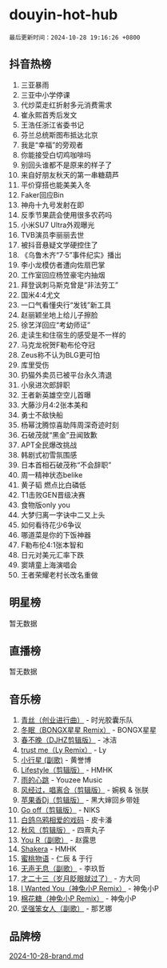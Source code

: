 # douyin-hot-hub

`最后更新时间：2024-10-28 19:16:26 +0800`

## 抖音热榜

1. 三亚暴雨
1. 三亚中小学停课
1. 代炒菜走红折射多元消费需求
1. 崔永熙首秀后发文
1. 王浩任浙江省委书记
1. 芬兰总统斯图布抵达北京
1. 我是“幸福”的旁观者
1. 你能接受白切鸡咖啡吗
1. 别回头谁都不是原来的样子了
1. 来自好朋友秋天的第一串糖葫芦
1. 平价穿搭也能美美入冬
1. Faker回应Bin
1. 神舟十九号发射在即
1. 反季节果蔬会使用很多农药吗
1. 小米SU7 Ultra外观曝光
1. TVB演员李丽丽去世
1. 被抖音悬疑文学硬控住了
1. 《乌鲁木齐“7·5”事件纪实》播出
1. 李小龙模仿者遭向佐扇巴掌
1. 工作室回应杨笠豪宅内抽烟
1. 拜登讽刺马斯克曾是“非法劳工”
1. 国米4:4尤文
1. 一口气看懂央行“发钱”新工具
1. 赵丽颖坐地上给儿子擦脸
1. 徐艺洋回应“考幼师证”
1. 走读生和住宿生的感受是不一样的
1. 马克龙祝贺F勒布伦夺冠
1. Zeus称不认为BLG更可怕
1. 库里受伤
1. 扔猫外卖员已被平台永久清退
1. 小泉进次郎辞职
1. 王者新英雄空空儿首曝
1. 大藤沙月4:2张本美和
1. 勇士不敌快船
1. 杨幂沈腾惊喜助阵周深奇迹时刻
1. 石破茂就“黑金”丑闻致歉
1. APT全民爆改挑战
1. 韩剧式初雪氛围感
1. 日本首相石破茂称“不会辞职”
1. 周一精神状态belike
1. 黄子韬 燃点比白磷低
1. T1击败GEN晋级决赛
1. 食物版only you
1. 大梦归离一字诀中二又上头
1. 如何看待花少6争议
1. 哪道菜是你的下饭神器
1. F勒布伦4:1张本智和
1. 日元对美元汇率下跌
1. 窦靖童上海演唱会
1. 王者荣耀老村长改名重做

## 明星榜

暂无数据

## 直播榜

暂无数据

## 音乐榜

1. [青丝（创业进行曲）](https://sf5-hl-cdn-tos.douyinstatic.com/obj/tos-cn-ve-2774/ooYARJB5iBRNhCOkDsS3BAKW91CIMoQfwzwKLi) - 时光胶囊乐队
1. [冬眠（BONGX星星 Remix）](https://sf5-hl-cdn-tos.douyinstatic.com/obj/tos-cn-ve-2774/oMCfFFoE3LwQ7agAgOIG4ieExqkeAsxNBEkLdz) - BONGX星星
1. [春不晚（DJHZ剪辑版）](https://sf6-cdn-tos.douyinstatic.com/obj/tos-cn-ve-2774/osEZa7YZ6wNo9QDABgfGFaCQKRQTNafsBJDnKt) - 冰洁
1. [trust me（Ly Remix）](https://sf3-cdn-tos.douyinstatic.com/obj/tos-cn-ve-2774/oUo1M8fz5AfmMSExABQQKFE0eCMWgsiccfqrMA) - Ly
1. [小行星 (副歌)](https://sf5-hl-cdn-tos.douyinstatic.com/obj/tos-cn-ve-2774/oArWEvgkJwVsB0KMIw6iBsAoHAciIjJqzWeTQr) - 黄誉博
1. [Lifestyle（剪辑版）](https://sf5-hl-cdn-tos.douyinstatic.com/obj/tos-cn-ve-2774/owfqGgjwG3V5lCLaAIezFMeg3LtuKNBaZKgzPV) - HMHK
1. [雨的心跳](https://sf5-hl-cdn-tos.douyinstatic.com/obj/tos-cn-ve-2774/o0vI5NZuiJgxWIQQFhXO0RTrsiIAsBSiMIECz) - Youzee Music
1. [风经过，唱离合（剪辑版）](https://sf5-hl-cdn-tos.douyinstatic.com/obj/tos-cn-ve-2774/okllg5DG2MmUF3aiiDfBZx6ZLvfwOTtbCEAHyI) - 婉枫 & 张朕
1. [苹果香Dj（剪辑版）](https://sf5-hl-cdn-tos.douyinstatic.com/obj/tos-cn-ve-2774/oEeIEQbYGAOspCTRAIeYF4Ok8LgZ8NBaRe4ztR) - 黑大婶回乡带娃
1. [Go off（剪辑版）](https://sf5-hl-cdn-tos.douyinstatic.com/obj/tos-cn-ve-2774/oYLJZTCGnIQBt2BsMBCFksOEMnDQesCr2gfZ7N) - NIKS
1. [白鸽乌鸦相爱的戏码](https://sf5-hl-cdn-tos.douyinstatic.com/obj/tos-cn-ve-2774/oMVVEf6eDAOmFtNtCsEqKpIorBDM8Nkg6TZRqC) - 皮卡潘
1. [秋风（剪辑版）](https://sf3-cdn-tos.douyinstatic.com/obj/tos-cn-ve-2774/ocGaU84LfAfzMd2wbXdQFpCGhBiXg82JNMRRie) - 四熹丸子
1. [You R（副歌）](https://sf5-hl-cdn-tos.douyinstatic.com/obj/tos-cn-ve-2774/oc0MZn9aEfLkCFLIxKQQcgBjS9mBBuDttYPfZ1) - 赵露思
1. [Shakera](https://sf3-cdn-tos.douyinstatic.com/obj/tos-cn-ve-2774/ocKtEBgQ8FiQCBDf3nj9Z9gEGEQ4fAZDYEocLY) - HMHK
1. [蜜桃物语](https://sf6-cdn-tos.douyinstatic.com/obj/tos-cn-ve-2774/oIhOSCZtIACtYU4XQkngiW9kCBfVD1Fz9IYeqL) - 仁辰 & 于行
1. [无声无息（副歌）](https://sf5-hl-cdn-tos.douyinstatic.com/obj/tos-cn-ve-2774/osmzBBdYMBoz2NHW7AYiZEErnITswCiYzuA3Nf) - 李玖哲
1. [才二十三（岁月眨眼就过了）](https://sf5-hl-cdn-tos.douyinstatic.com/obj/tos-cn-ve-2774/oYAvkTrUXEBMWYUbL3nl8i01MJ5skiIZASC2H) - 方大同
1. [I Wanted You（神兔小P Remix）](https://sf5-hl-cdn-tos.douyinstatic.com/obj/tos-cn-ve-2774/o4CAubmDQdZeEkstFnCvKIMDag8D2BSBOjfNuh) - 神兔小P
1. [棉花糖（神兔小P Remix）](https://sf5-hl-cdn-tos.douyinstatic.com/obj/tos-cn-ve-2774/o0pEDf1GaEfEYJ1FbgOAFCITQ1zeFD3kgBWGcG) - 神兔小P
1. [坚强笨女人（副歌）](https://sf5-hl-cdn-tos.douyinstatic.com/obj/tos-cn-ve-2774/ospNInQiZvGWyBVg5zkNsAMct5uJIg1CrZiPL) - 那艺娜

## 品牌榜

[2024-10-28-brand.md](2024-10-28-brand.md)

